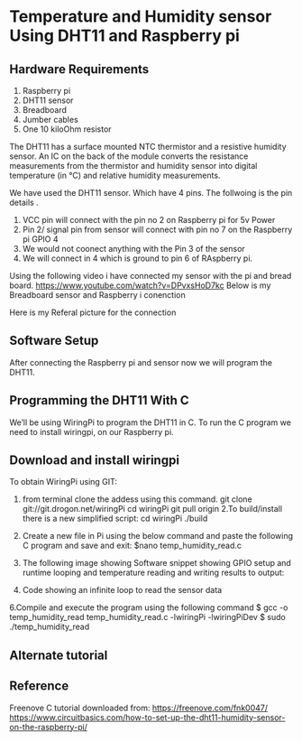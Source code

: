 # Temperature and Humidity sensor Using DHT11 and Raspberry pi 

## Hardware Requirements 

1. Raspberry pi 
2. DHT11 sensor 
3. Breadboard 
4. Jumber cables 
5. One 10 kiloOhm resistor 

The DHT11 has a surface mounted NTC thermistor and a resistive humidity sensor. An IC on the back of the module converts the resistance measurements from the thermistor and humidity sensor into digital temperature (in °C) and relative humidity measurements.

We have used the DHT11 sensor. Which have 4 pins. 
The follwoing is the pin details . 

1. VCC pin will connect  with the pin no 2 on Raspberry pi for 5v Power 
2. Pin 2/ signal pin from sensor will connect with pin no 7 on the Raspberry pi GPIO 4
3. We would not coonect anything with the Pin 3 of the sensor 
4. We will connect in 4 which is ground to pin 6 of RAspberry pi.

Using the following video i have connected my sensor with the pi and bread board.
https://www.youtube.com/watch?v=DPvxsHoD7kc
Below is my Breadboard sensor and Raspberry i conenction 

Here is my Referal picture for the connection 



## Software Setup 
After connecting the Raspberry pi and sensor now we will program the DHT11.

## Programming the DHT11 With C
We’ll be using WiringPi to program the DHT11 in C. To run the C program we need to install wiringpi, on our Raspberry pi.

## Download and install wiringpi

To obtain WiringPi using GIT:
1. from terminal clone the addess using this command. 
  git clone git://git.drogon.net/wiringPi
  cd wiringPi
  git pull origin
2.To build/install there is a new simplified script:
  cd wiringPi
  ./build
3. Create a new file in Pi using the below command and paste the following  C program  and save and exit:
  $nano temp_humidity_read.c
  
4. The following image showing Software snippet showing GPIO setup and runtime looping and temperature reading and writing results to output:

5. Code showing an infinite loop to read the sensor data


6.Compile and execute the program using the following command
$ gcc -o temp_humidity_read temp_humidity_read.c -lwiringPi -lwiringPiDev
$ sudo ./temp_humidity_read

## Alternate tutorial 

## Reference 
Freenove C tutorial downloaded from: https://freenove.com/fnk0047/
https://www.circuitbasics.com/how-to-set-up-the-dht11-humidity-sensor-on-the-raspberry-pi/

  
